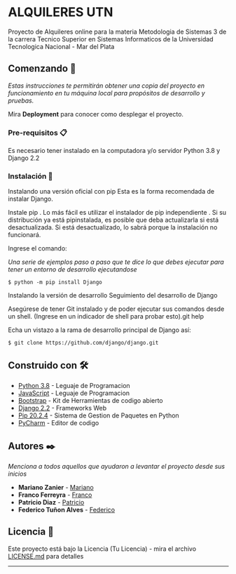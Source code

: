 # ALQUILERES UTN

Proyecto de Alquileres online para la materia Metodologia de Sistemas 3 de la carrera Tecnico Superior en Sistemas Informaticos de la Universidad Tecnologica Nacional - Mar del Plata

## Comenzando 🚀

_Estas instrucciones te permitirán obtener una copia del proyecto en funcionamiento en tu máquina local para propósitos de desarrollo y pruebas._

Mira **Deployment** para conocer como desplegar el proyecto.


### Pre-requisitos 📋


Es necesario tener instalado en la computadora y/o servidor Python 3.8 y Django 2.2


### Instalación 🔧

Instalando una versión oficial con pip
Esta es la forma recomendada de instalar Django.

Instale pip . Lo más fácil es utilizar el instalador de pip independiente . Si su distribución ya está pipinstalada, es posible que deba actualizarla si está desactualizada. Si está desactualizado, lo sabrá porque la instalación no funcionará.

Ingrese el comando:


_Una serie de ejemplos paso a paso que te dice lo que debes ejecutar para tener un entorno de desarrollo ejecutandose_

```
$ python -m pip install Django
```
Instalando la versión de desarrollo
Seguimiento del desarrollo de Django

Asegúrese de tener Git instalado y de poder ejecutar sus comandos desde un shell. (Ingrese en un indicador de shell para probar esto).git help

Echa un vistazo a la rama de desarrollo principal de Django así:

```
$ git clone https://github.com/django/django.git
```

## Construido con 🛠️

* [Python 3.8](https://www.python.org/) - Leguaje de Programacion
* [JavaScript](https://www.javascript.com/) - Leguaje de Programacion
* [Bootstrap](https://getbootstrap.com/) - Kit de Herramientas de codigo abierto
* [Django 2.2](https://www.djangoproject.com/) - Frameworks Web
* [Pip 20.2.4](https://pip.pypa.io/en/stable/installing/) - Sistema de Gestion de Paquetes en Python
* [PyCharm](https://www.jetbrains.com/es-es/pycharm/) - Editor de codigo

## Autores ✒️

_Menciona a todos aquellos que ayudaron a levantar el proyecto desde sus inicios_

* **Mariano Zanier** - [Mariano](https://github.com/marianozzz)
* **Franco Ferreyra** - [Franco](https://github.com/frachy97)
* **Patricio Diaz** - [Patricio](https://github.com/patriciodanielDiaz)
* **Federico Tuñon Alves** - [Federico](https://github.com/tunonalves)

## Licencia 📄

Este proyecto está bajo la Licencia (Tu Licencia) - mira el archivo [LICENSE.md](LICENSE.md) para detalles

---
